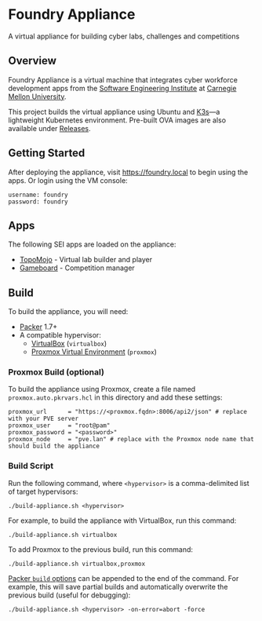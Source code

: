 # Foundry Appliance

A virtual appliance for building cyber labs, challenges and competitions

## Overview

Foundry Appliance is a virtual machine that integrates cyber workforce development apps from the [Software Engineering Institute](https://www.sei.cmu.edu) at [Carnegie Mellon University](https://www.cmu.edu).

This project builds the virtual appliance using Ubuntu and [K3s](https://k3s.io/)&mdash;a lightweight Kubernetes environment. Pre-built OVA images are also available under [Releases](https://github.com/cmu-sei/foundry-appliance/releases).

## Getting Started

After deploying the appliance, visit https://foundry.local to begin using the apps. Or login using the VM console:

```
username: foundry  
password: foundry
```

## Apps

The following SEI apps are loaded on the appliance:

- [TopoMojo](https://github.com/cmu-sei/topomojo) - Virtual lab builder and player
- [Gameboard](https://github.com/cmu-sei/gameboard) - Competition manager

## Build

To build the appliance, you will need:

- [Packer](https://www.packer.io/) 1.7+
- A compatible hypervisor:
    - [VirtualBox](https://www.virtualbox.org/) (`virtualbox`)
    - [Proxmox Virtual Environment](https://www.proxmox.com/en/products/proxmox-virtual-environment/overview) (`proxmox`)

### Proxmox Build (optional)

To build the appliance using Proxmox, create a file named `proxmox.auto.pkrvars.hcl` in this directory and add these settings:

```
proxmox_url      = "https://<proxmox.fqdn>:8006/api2/json" # replace with your PVE server
proxmox_user     = "root@pam"
proxmox_password = "<password>"
proxmox_node     = "pve.lan" # replace with the Proxmox node name that should build the appliance
```

### Build Script

Run the following command, where `<hypervisor>` is a comma-delimited list of target hypervisors:

```
./build-appliance.sh <hypervisor>
```

For example, to build the appliance with VirtualBox, run this command:

```
./build-appliance.sh virtualbox
```

To add Proxmox to the previous build, run this command:

```
./build-appliance.sh virtualbox,proxmox
```

[Packer `build` options](https://www.packer.io/docs/commands/build) can be appended to the end of the command. For example, this will save partial builds and automatically overwrite the previous build (useful for debugging):

```
./build-appliance.sh <hypervisor> -on-error=abort -force
```
